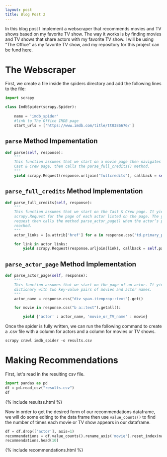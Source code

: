 ```yaml
---
layout: post
title: Blog Post 2
---
```


In this blog post I implement a webscraper that recommends movies and TV shows based on my favorite TV show. The way it works is by finding movies and TV shows that share actors with my favorite TV show. I will be using "The Office" as my favorite TV show, and my repository for this project can be fund [here](https://github.com/jenelle99/IMDB_Scarper.git).

# The Webscraper

First, we create a file inside the spiders directory and add the following lines to the file:


```python
import scrapy

class ImdbSpider(scrapy.Spider):
    
    name = 'imdb_spider'
    #link to The Office IMDB page
    start_urls = ['https://www.imdb.com/title/tt0386676/']
```

## `parse` Method Impementation


```python
def parse(self, response): 
    """
    This function assumes that we start on a movie page then navigates to the
    Cast & Crew page, then calls the parse_full_credits() method.
    """
    yield scrapy.Request(response.urljoin("fullcredits"), callback = self.parse_full_credits)
```

## `parse_full_credits` Method Implementation


```python
def parse_full_credits(self, response):
    """
    This function assumes that we start on the Cast & Crew page. It yields a
    scrapy.Request for the page of each actor listed on the page. The yielded
    request then calls the method parse_actor_page() when the actor’s page is
    reached. 
    """
    actor_links = [a.attrib['href'] for a in response.css('td.primary_photo a')]

    for link in actor_links:
        yield scrapy.Request(response.urljoin(link), callback = self.parse_actor_page)
```

## `parse_actor_page` Method Implementation


```python
def parse_actor_page(self, response):
    """
    This function assumes that we start on the page of an actor. It yields a
    dictionary with two key-value pairs of movies and actor names.
    """
    actor_name = response.css("div span.itemprop::text").get()

    for movie in response.css("b a::text").getall():

        yield {'actor' : actor_name, 'movie_or_TV_name' : movie}
```

Once the spider is fully written, we can run the following command to create a .csv file with a column for actors and a column for movies or TV shows.

`scrapy crawl imdb_spider -o results.csv`

# Making Recommendations

First, let's read in the resulting csv file.


```python
import pandas as pd
df = pd.read_csv("results.csv")
df
```

{% include resultss.html %}


Now in order to get the desired form of our recommendations dataframe, we will do some editing to the data frame then use `value_counts()` to find the number of times each movie or TV show appears in our dataframe.


```python
df = df.drop(['actor'], axis=1)
recommendations = df.value_counts().rename_axis('movie').reset_index(name='number of shared actors')
recommendations.head(10)
```

{% include recommendations.html %}